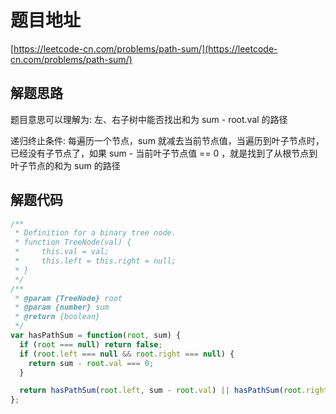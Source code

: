 # 题目地址

[https://leetcode-cn.com/problems/path-sum/](https://leetcode-cn.com/problems/path-sum/)

## 解题思路

题目意思可以理解为: 左、右子树中能否找出和为 sum - root.val 的路径

递归终止条件: 每遍历一个节点，sum 就减去当前节点值，当遍历到叶子节点时，已经没有子节点了，如果 sum - 当前叶子节点值 == 0 ，就是找到了从根节点到叶子节点的和为 sum 的路径

## 解题代码

```js
/**
 * Definition for a binary tree node.
 * function TreeNode(val) {
 *     this.val = val;
 *     this.left = this.right = null;
 * }
 */
/**
 * @param {TreeNode} root
 * @param {number} sum
 * @return {boolean}
 */
var hasPathSum = function(root, sum) {
  if (root === null) return false;
  if (root.left === null && root.right === null) {
    return sum - root.val === 0;
  }

  return hasPathSum(root.left, sum - root.val) || hasPathSum(root.right, sum - root.val);
};
```
